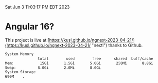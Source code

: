 Sat Jun  3 11:03:17 PM EDT 2023

# Angular 16?


This project is live at [https://kusl.github.io/ngnext-2023-04-21/](https://kusl.github.io/ngnext-2023-04-21/ "next!") thanks to Github.

```bash
System Memory
               total        used        free      shared  buff/cache   available
Mem:            15Gi       1.5Gi       5.0Gi       250Mi       8.8Gi        13Gi
Swap:          8.0Gi       2.0Mi       8.0Gi
System Storage
690M	.
